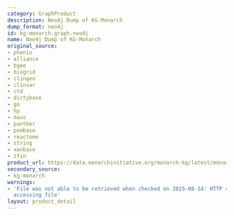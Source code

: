 ```yaml
---
category: GraphProduct
description: Neo4j Dump of KG-Monarch
dump_format: neo4j
id: kg-monarch.graph.neo4j
name: Neo4j Dump of KG-Monarch
original_source:
- phenio
- alliance
- bgee
- biogrid
- clingen
- clinvar
- ctd
- dictybase
- go
- hp
- maxo
- panther
- pombase
- reactome
- string
- xenbase
- zfin
product_url: https://data.monarchinitiative.org/monarch-kg/latest/monarch-kg.neo4j.dump
secondary_source:
- kg-monarch
warnings:
- 'File was not able to be retrieved when checked on 2025-08-14: HTTP 404 error when
  accessing file'
layout: product_detail
---
```

